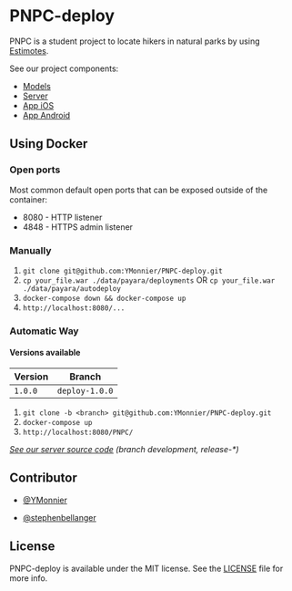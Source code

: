 # PNPC-deploy

PNPC is a student project to locate hikers in natural parks by using [Estimotes](https://estimote.com).

See our project components:
- [Models](https://github.com/YMonnier/PNPC-models)
- [Server](https://github.com/YMonnier/PNPC-server)
- [App iOS](https://github.com/YMonnier/PNPC-iOS)
- [App Android](https://github.com/YMonnier/PNPC-android)


## Using Docker

### Open ports

Most common default open ports that can be exposed outside of the container:

- 8080 - HTTP listener
- 4848 - HTTPS admin listener

### Manually

1. `git clone git@github.com:YMonnier/PNPC-deploy.git`
2. `cp your_file.war ./data/payara/deployments` OR `cp your_file.war ./data/payara/autodeploy`
3. `docker-compose down && docker-compose up`
4. `http://localhost:8080/...`

### Automatic Way

#### Versions available

Version | Branch
------- | --------------
`1.0.0` | `deploy-1.0.0`

1. `git clone -b <branch> git@github.com:YMonnier/PNPC-deploy.git`
2. `docker-compose up`
3. `http://localhost:8080/PNPC/`

_[See our server source code](https://github.com/YMonnier/PNPC-server) (branch development, release-*)_

## Contributor

- [@YMonnier](https://github.com/YMonnier)

- [@stephenbellanger](https://github.com/stephenbellanger)

## License

PNPC-deploy is available under the MIT license. See the [LICENSE](https://github.com/YMonnier/PNPC-deploy/blob/master/LICENSE) file for more info.
